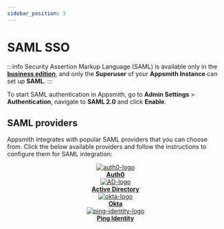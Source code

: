 ```yaml
---
sidebar_position: 3
---
```


# SAML SSO

:::info
Security Assertion Markup Language (SAML) is available only in the [**business edition**](https://www.appsmith.com/pricing), and only the **Superuser** of your **Appsmith Instance** can set up **SAML**. 
:::

To start SAML authentication in Appsmith, go to **Admin Settings** > **Authentication**, navigate to **SAML 2.0** and click **Enable**.

## SAML providers

Appsmith integrates with popular SAML providers that you can choose from. Click the below available providers and follow the instructions to configure them for SAML integration:

<div class="containerBorder">
<div class="containerGrid">
        <div class="columnGrid column-one" align="center">
            <div class="containerCol">
                <a href="/getting-started/setup/instance-configuration/authentication/security-assertion-markup-language-saml/auth0">
                <img class="containerImage" src="/img/auth0.png" alt="auth0-logo"/>
                </a> 
            </div> 
            <b><a href="/getting-started/setup/instance-configuration/authentication/security-assertion-markup-language-saml/auth0">Auth0</a></b><br/>
        </div>
        <div class="columnGrid column-two" align="center">
         <div class="containerCol">
                <a href="3000/getting-started/setup/instance-configuration/authentication/security-assertion-markup-language-saml/active-directory">
                <img class="containerImage" src="/img/Azure-Active-Directory.png" alt="AD-logo"/>
                </a>     
            </div> 
            <b><a href="3000/getting-started/setup/instance-configuration/authentication/security-assertion-markup-language-saml/active-directory">Active Directory</a></b><br/>
        </div>
        <div class="columnGrid column-one" align="center">
          <div class="containerCol">
                <a href="/getting-started/setup/instance-configuration/authentication/security-assertion-markup-language-saml/okta">
                <img class="containerImage" src="/img/okta.png" alt="okta-logo"/>
                </a>   
            </div> 
            <b><a href="/getting-started/setup/instance-configuration/authentication/security-assertion-markup-language-saml/okta">Okta</a></b>
        </div>
        <div class="columnGrid column-one" align="center">
          <div class="containerCol">
                <a href="/getting-started/setup/instance-configuration/authentication/security-assertion-markup-language-saml/ping-identity">
                <img class="containerImage" src="/img/ping_identity.png" alt="ping-identity-logo"/>
                </a>   
            </div> 
            <b><a href="/getting-started/setup/instance-configuration/authentication/security-assertion-markup-language-saml/ping-identity">Ping Identity</a></b>
        </div>
</div>
</div>